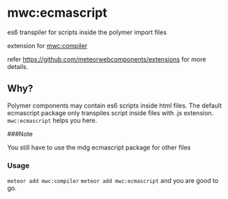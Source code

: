 # mwc:ecmascript

es6 transpiler for scripts inside the polymer import files 

extension for [mwc:compiler](https://github.com/meteorwebcomponents/compiler)

refer https://github.com/meteorwebcomponents/extensions for more details.

## Why?

Polymer components may contain es6 scripts inside html files. The default ecmascript package only transpiles script inside files with .js extension. `mwc:ecmascript` helps you here.

###Note

You still have to use the mdg ecmascript package for other files

### Usage

`meteor add mwc:compiler`  `meteor add mwc:ecmascript` and you are good to go.


